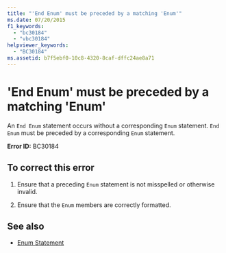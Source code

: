 ```yaml
---
title: "'End Enum' must be preceded by a matching 'Enum'"
ms.date: 07/20/2015
f1_keywords: 
  - "bc30184"
  - "vbc30184"
helpviewer_keywords: 
  - "BC30184"
ms.assetid: b7f5ebf0-10c8-4320-8caf-dffc24ae8a71
---
```

# 'End Enum' must be preceded by a matching 'Enum'
An `End Enum` statement occurs without a corresponding `Enum` statement. `End Enum` must be preceded by a corresponding `Enum` statement.  
  
 **Error ID:** BC30184  
  
## To correct this error  
  
1. Ensure that a preceding `Enum` statement is not misspelled or otherwise invalid.  
  
2. Ensure that the `Enum` members are correctly formatted.  
  
## See also

- [Enum Statement](../../visual-basic/language-reference/statements/enum-statement.md)
